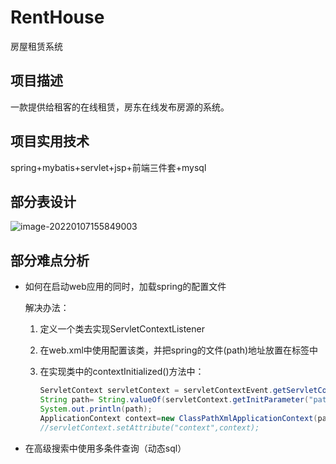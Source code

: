 # RentHouse
房屋租赁系统

## 项目描述
一款提供给租客的在线租赁，房东在线发布房源的系统。

## 项目实用技术
spring+mybatis+servlet+jsp+前端三件套+mysql

## 部分表设计
![image-20220107155849003](https://user-images.githubusercontent.com/49704088/185789159-c34e7a3b-76d7-4e1a-9045-8c6b760e3601.png)

## 部分难点分析
* 如何在启动web应用的同时，加载spring的配置文件

  解决办法：

  1. 定义一个类去实现ServletContextListener

  2. 在web.xml中使用配置该类，并把spring的文件(path)地址放置在<context-param>标签中

  3. 在实现类中的contextInitialized()方法中：

     ```java
     ServletContext servletContext = servletContextEvent.getServletContext();
     String path= String.valueOf(servletContext.getInitParameter("path"));
     System.out.println(path);
     ApplicationContext context=new ClassPathXmlApplicationContext(path);
     //servletContext.setAttribute("context",context);
     ```

* 在高级搜索中使用多条件查询（动态sql）
